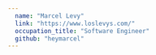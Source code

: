 ```yaml
---
  name: "Marcel Levy"
  link: "https://www.loslevys.com/"
  occupation_title: "Software Engineer"
  github: "heymarcel"
---
```

